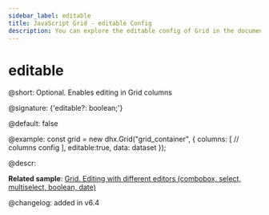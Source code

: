```yaml
---
sidebar_label: editable
title: JavaScript Grid - editable Config 
description: You can explore the editable config of Grid in the documentation of the DHTMLX JavaScript UI library. Browse developer guides and API reference, try out code examples and live demos, and download a free 30-day evaluation version of DHTMLX Suite.
---
```


# editable

@short: Optional. Enables editing in Grid columns

@signature: {'editable?: boolean;'}

@default: false

@example:
const grid = new dhx.Grid("grid_container", {
    columns: [
        // columns config
    ],
    editable:true,
    data: dataset
});

@descr:
 
**Related sample**: [Grid. Editing with different editors (combobox, select, multiselect, boolean, date)](https://snippet.dhtmlx.com/w2cdossn)

@changelog: added in v6.4

[comment]: # (@related:grid/initialization.md#initialize-grid grid/configuration.md#editing-grid-and-separate-columns)
